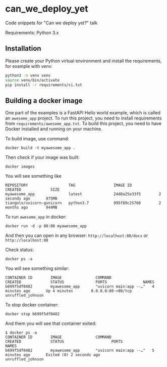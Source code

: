 # can_we_deploy_yet
Code snippets for "Can we deploy yet?" talk

Requirements: Python 3.x

## Installation

Please create your Python virtual environment and install the requirements, for example with venv:

```bash
python3 -m venv venv
source venv/bin/activate
pip install -r requirements/ci.txt
```

## Building a docker image 

One part of the examples is a FastAPI Hello world example, which is called an `awesome_app` project.
To run this project, you need to install requirements from `requirements/awesome_app.txt`.
To build this project, you need to have Docker installed and running on your machine.

To build image, use command:

```
docker build -t myawesome_app .
```

Then check if your image was built:

```
docker images
```

You will see something like

```
REPOSITORY                  TAG                 IMAGE ID            CREATED             SIZE
myawesome_app               latest              24d8a25e33f5        2 seconds ago       975MB
tiangolo/uvicorn-gunicorn   python3.7           995f89c25760        2 months ago        944MB
```

To run `awesome_app` in docker:

```
docker run -d -p 80:80 myawesome_app
```

And then you can open in any browser: `http://localhost:80/docs` or `http://localhost:80`

Check status:

```
docker ps -a
```

You will see something similar:

```
CONTAINER ID        IMAGE               COMMAND                  CREATED             STATUS              PORTS                NAMES
b699f5df0482        myawesome_app       "uvicorn main:app --…"   4 minutes ago       Up 4 minutes        0.0.0.0:80->80/tcp   unruffled_johnson
```

To stop docker container:

```
docker stop b699f5df0482
```

And them you will see that container exited:

```
$ docker ps -a
CONTAINER ID        IMAGE               COMMAND                  CREATED             STATUS                     PORTS               NAMES
b699f5df0482        myawesome_app       "uvicorn main:app --…"   5 minutes ago       Exited (0) 2 seconds ago                       unruffled_johnson
```
